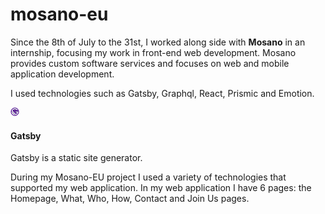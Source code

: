 # mosano-eu

Since the 8th of July to the 31st, I worked along side with **Mosano** in an internship, focusing my work in front-end web development. Mosano provides custom software services and focuses on web and mobile application development.

I used technologies such as Gatsby, Graphql, React, Prismic and Emotion. 

[![gatsby logo](/gatsby-logo.png)](https://www.gatsbyjs.org/docs "Documentation")

#### Gatsby

  Gatsby is a static site generator.

During my Mosano-EU project I used a variety of technologies that supported my web application. In my web application I have 6 pages: the Homepage, What, Who, How, Contact and Join Us pages.

